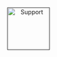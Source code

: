 <p align="center">
  <a href="">
    <img alt=Support height="100" src="https://files.catbox.moe/gofpu9.jpg">
    
